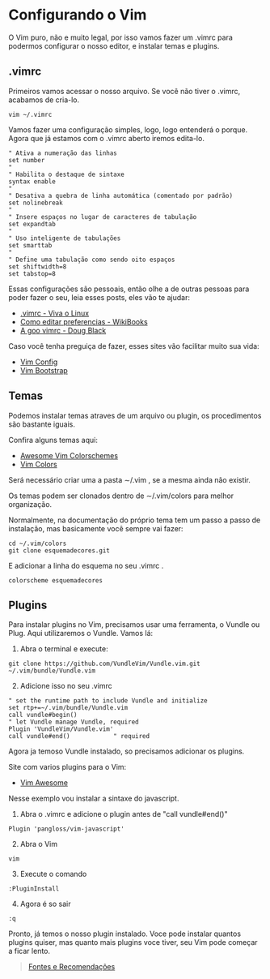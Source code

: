 <h1>Configurando o Vim</h1>

O Vim puro, não e muito legal, por isso vamos fazer um .vimrc para podermos configurar o nosso editor, e instalar temas e plugins.

<h2>.vimrc</h2>

Primeiros vamos acessar o nosso arquivo. Se você não tiver o .vimrc, acabamos de cria-lo.

```shell
vim ~/.vimrc
```


Vamos fazer uma configuração simples, logo, logo entenderá o porque.
Agora que já estamos com o .vimrc aberto iremos edita-lo.

```vim
" Ativa a numeração das linhas
set number
"
" Habilita o destaque de sintaxe
syntax enable
"
" Desativa a quebra de linha automática (comentado por padrão)
set nolinebreak
"
" Insere espaços no lugar de caracteres de tabulação
set expandtab
"
" Uso inteligente de tabulações
set smarttab
"
" Define uma tabulação como sendo oito espaços
set shiftwidth=8
set tabstop=8
```

Essas configurações são  pessoais, então olhe a de outras pessoas para poder fazer o seu, leia esses posts, eles vão te ajudar:
<ul>
  <li><a href="https://www.vivaolinux.com.br/etc/vimrc-2/">.vimrc - Viva o Linux</a></li>
  <li>
 <a href="https://pt.wikibooks.org/wiki/Vim/Como_editar_prefer%C3%AAncias">Como editar preferencias - WikiBooks</a></li>
  <li><a href="https://dougblack.io/words/a-good-vimrc.html">A goo vimrc - Doug Black</a></li>
</ul>

Caso você tenha preguiça de fazer, esses sites vão facilitar muito sua vida:
<ul>
  <li><a href="https://vimconfig.com/">Vim Config</a></li>
  <li><a href="https://vim-bootstrap.com/">Vim Bootstrap</a></li>
</ul>

<h2>Temas</h2>

Podemos instalar temas atraves de um arquivo ou plugin, os procedimentos são bastante iguais.

Confira alguns temas aqui:
<ul>
  <li><a href="https://github.com/rafi/awesome-vim-colorschemes">Awesome Vim Colorschemes</a></li>
  <li><a href="http://vimcolors.com/">Vim Colors</a></li>
</ul>

Será necessário criar uma a pasta ∼/.vim , se a mesma ainda não existir.

Os temas podem ser clonados dentro de ∼/.vim/colors para melhor organização.

Normalmente, na documentação do próprio tema tem um passo a passo de instalação, mas
basicamente você sempre vai fazer:

```shell
cd ~/.vim/colors
git clone esquemadecores.git
```
E adicionar a linha do esquema no seu .vimrc .

```vim
colorscheme esquemadecores
```
<h2>Plugins</h2>

Para instalar plugins no Vim, precisamos usar uma ferramenta, o Vundle ou Plug. Aqui utilizaremos o Vundle. Vamos lá:

1. Abra o terminal e execute:
```shell
git clone https://github.com/VundleVim/Vundle.vim.git ~/.vim/bundle/Vundle.vim
```

2. Adicione isso no seu .vimrc

```vim
" set the runtime path to include Vundle and initialize 
set rtp+=~/.vim/bundle/Vundle.vim
call vundle#begin()
" let Vundle manage Vundle, required
Plugin 'VundleVim/Vundle.vim'
call vundle#end()            " required
```
Agora ja temoso Vundle instalado, so precisamos adicionar os plugins.

Site com varios plugins para o Vim:

<ul>
  <li><a href="https://vimawesome.com/">Vim Awesome</a></li>
</ul>

Nesse exemplo vou instalar a sintaxe do javascript.

1. Abra o .vimrc e adicione o plugin antes de "call vundle#end()"

```vim
Plugin 'pangloss/vim-javascript'
```

2. Abra o Vim

```shell
vim
```

3. Execute o comando

```vim
:PluginInstall
```

4. Agora é so sair

```vim
:q
```

Pronto, já temos o nosso plugin instalado. Voce pode instalar quantos plugins quiser, mas quanto mais plugins voce tiver, seu Vim pode começar a ficar lento.

<blockquote><a href="../referencias/fontes-recomendacoes.md">Fontes e Recomendações</a><blockquote>